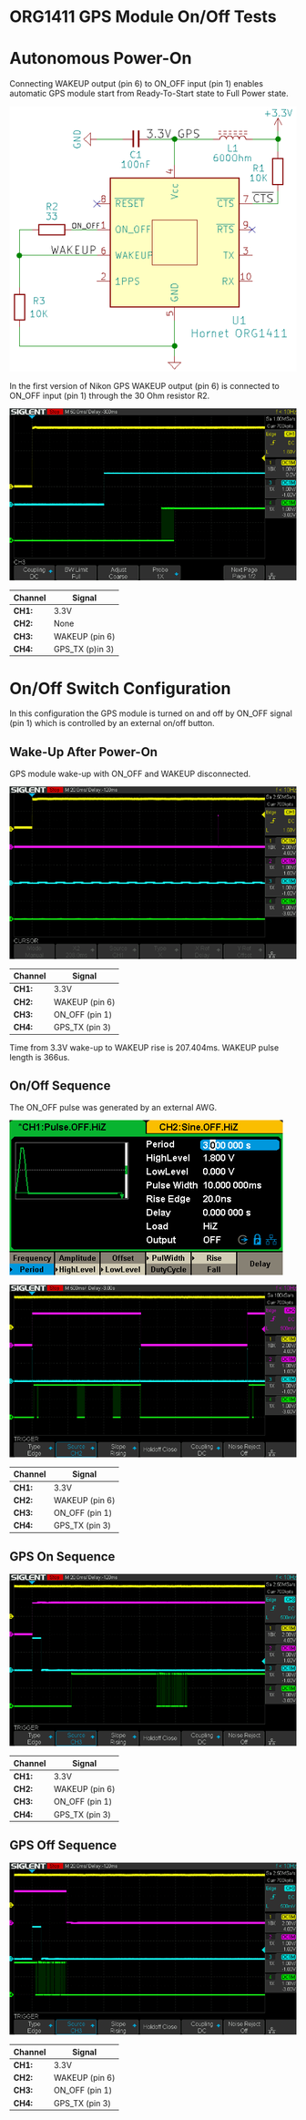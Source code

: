 # ORG1411 GPS Module On/Off Tests

# Autonomous Power-On

Connecting WAKEUP output (pin 6) to ON_OFF input (pin 1) enables automatic GPS module start from Ready-To-Start state to Full Power state.

![Schematic](wakeup-tests/wakeup-tests-schematic.png)

In the first version of Nikon GPS WAKEUP output (pin 6) is connected to ON_OFF input (pin 1) through the 30 Ohm resistor R2.

![Scope Image](wakeup-tests/wakeup-tests-1.png)

Channel  | Signal
--- | ---
**CH1:** | 3.3V
**CH2:** | None
**CH3:** | WAKEUP (pin 6)
**CH4:** | GPS_TX (p)in 3)

# On/Off Switch Configuration

In this configuration the GPS module is turned on and off by ON_OFF signal (pin 1) which is controlled by an external on/off button.

## Wake-Up After Power-On

GPS module wake-up with ON_OFF and WAKEUP disconnected.

![Scope Image](wakeup-tests/wakeup-tests-2.png)

Channel  | Signal
--- | ---
**CH1:** | 3.3V
**CH2:** | WAKEUP (pin 6)
**CH3:** | ON_OFF (pin 1)
**CH4:** | GPS_TX (pin 3)

Time from 3.3V wake-up to WAKEUP rise is 207.404ms. WAKEUP pulse length is 366us.

## On/Off Sequence

The ON_OFF pulse was generated by an external AWG.

![Scope Image](wakeup-tests/wakeup-tests-3.png)

![Scope Image](wakeup-tests/wakeup-tests-4.png)

Channel  | Signal
--- | ---
**CH1:** | 3.3V
**CH2:** | WAKEUP (pin 6)
**CH3:** | ON_OFF (pin 1)
**CH4:** | GPS_TX (pin 3)

## GPS On Sequence

![Scope Image](wakeup-tests/wakeup-tests-5.png)

Channel  | Signal
--- | ---
**CH1:** | 3.3V
**CH2:** | WAKEUP (pin 6)
**CH3:** | ON_OFF (pin 1)
**CH4:** | GPS_TX (pin 3)

## GPS Off Sequence

![Scope Image](wakeup-tests/wakeup-tests-6.png)

Channel  | Signal
--- | ---
**CH1:** | 3.3V
**CH2:** | WAKEUP (pin 6)
**CH3:** | ON_OFF (pin 1)
**CH4:** | GPS_TX (pin 3)

